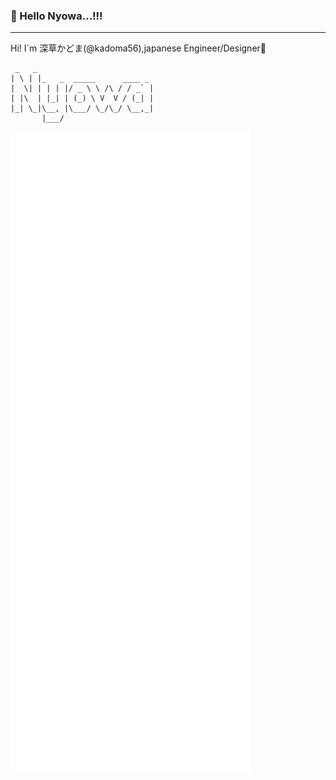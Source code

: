 ### :name_badge: Hello Nyowa...!!! 
---

Hi! I`m 深草かどま(@kadoma56),japanese Engineer/Designer:art:  

```
 _   _                          
| \ | |_   _  _____      ____ _ 
|  \| | | | |/ _ \ \ /\ / / _` |
| |\  | |_| | (_) \ V  V / (_| |
|_| \_|\__, |\___/ \_/\_/ \__,_|
       |___/                    
```
![Metrics](/github-metrics.svg)


